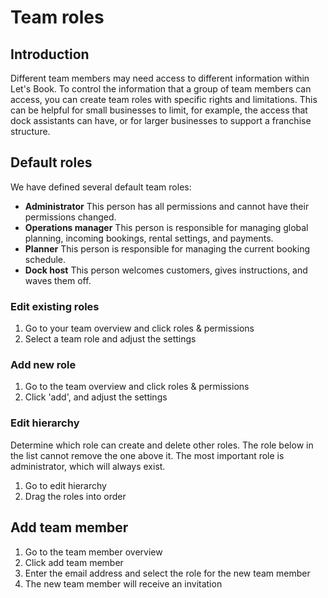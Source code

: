 # Team roles

## Introduction

Different team members may need access to different information within Let's Book. To control the information that a group of team members can access, you can create team roles with specific rights and limitations. This can be helpful for small businesses to limit, for example, the access that dock assistants can have, or for larger businesses to support a franchise structure.

## Default roles

We have defined several default team roles:

- **Administrator** This person has all permissions and cannot have their permissions changed.
- **Operations manager** This person is responsible for managing global planning, incoming bookings, rental settings, and payments.
- **Planner** This person is responsible for managing the current booking schedule.
- **Dock host** This person welcomes customers, gives instructions, and waves them off.

### Edit existing roles

1. Go to your team overview and click roles & permissions
2. Select a team role and adjust the settings

### Add new role

1. Go to the team overview and click roles & permissions
2. Click 'add', and adjust the settings

###

### Edit hierarchy

Determine which role can create and delete other roles. The role below in the list cannot remove the one above it. The most important role is administrator, which will always exist.

1. Go to edit hierarchy
2. Drag the roles into order

## Add team member

1. Go to the team member overview
2. Click add team member
3. Enter the email address and select the role for the new team member
4. The new team member will receive an invitation

###
